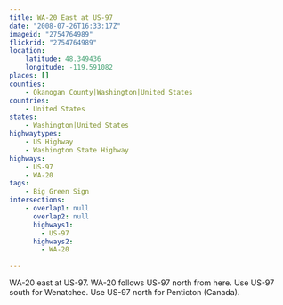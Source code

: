 ```yaml
---
title: WA-20 East at US-97
date: "2008-07-26T16:33:17Z"
imageid: "2754764989"
flickrid: "2754764989"
location:
    latitude: 48.349436
    longitude: -119.591082
places: []
counties:
    - Okanogan County|Washington|United States
countries:
    - United States
states:
    - Washington|United States
highwaytypes:
    - US Highway
    - Washington State Highway
highways:
    - US-97
    - WA-20
tags:
    - Big Green Sign
intersections:
    - overlap1: null
      overlap2: null
      highways1:
        - US-97
      highways2:
        - WA-20

---
```

WA-20 east at US-97.  WA-20 follows US-97 north from here.  Use US-97 south for Wenatchee.  Use US-97 north for Penticton (Canada).
